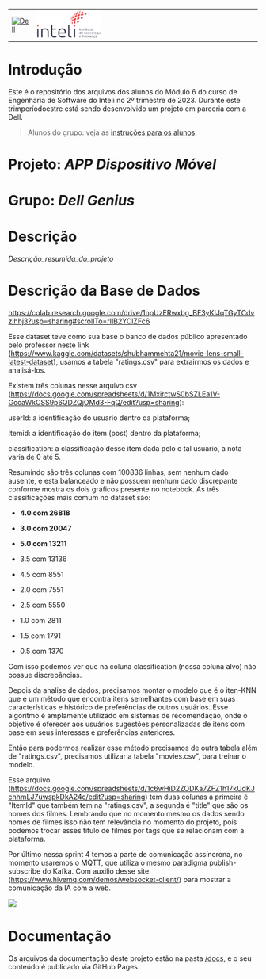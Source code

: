 <table>
<tr>
<td>
<a href= "https://www.dell.com/pt-br"><img src="https://pt.wikipedia.org/wiki/Ficheiro:Dell_logo_2016.svg" alt="Dell" border="0" width="100%"></a>
</td>
<td><a href= "https://www.inteli.edu.br/"><img src="./docs/img/inteli-logo.png" alt="Inteli - Instituto de Tecnologia e Liderança" border="0" width="30%"></a>
</td>
</tr>
</table>

# Introdução

Este é o repositório dos arquivos dos alunos do Módulo 6 do curso de Engenharia de Software do Inteli no 2º trimestre de 2023. Durante este trimperíodoestre está sendo desenvolvido um projeto em parceria com a Dell.

> Alunos do grupo: veja as [instruções para os alunos](LEIAME_aluno.md).

# Projeto: *APP Dispositivo Móvel*

# Grupo: *Dell Genius*

# Descrição

*Descrição_resumida_do_projeto*

# Descrição da Base de Dados

https://colab.research.google.com/drive/1npUzERwxbg_BF3yKIJqTGyTCdvzlhhj3?usp=sharing#scrollTo=rIlB2YClZFc6


Esse dataset teve como sua base o banco de dados público apresentado pelo professor neste link (https://www.kaggle.com/datasets/shubhammehta21/movie-lens-small-latest-dataset), usamos a tabela "ratings.csv" para extrairmos os dados e analisá-los.

Existem três colunas nesse arquivo csv (https://docs.google.com/spreadsheets/d/1MxirctwS0bSZLEa1V-GccaWkCSS9p6QDZQjOMd3-FqQ/edit?usp=sharing):


userId: a identificação do usuario dentro da plataforma;

Itemid: a identificação do item (post) dentro da plataforma;

classification: a classificação desse item dada pelo o tal usuario, a nota varia de 0 até 5.

Resumindo são três colunas com 100836 linhas, sem nenhum dado ausente, e esta balanceado e não possuem nenhum dado discrepante conforme mostra os dois gráficos presente no notebbok. As três classificações mais comum no dataset são:

- **4.0 com 26818**

- **3.0 com 20047**

- **5.0 com 13211**

- 3.5 com 13136

- 4.5 com 8551

- 2.0 com 7551

- 2.5 com 5550

- 1.0 com 2811

- 1.5 com 1791

- 0.5 com 1370

Com isso podemos ver que na coluna classification (nossa coluna alvo) não possue discrepâncias.

Depois da analise de dados, precisamos montar o modelo que é o iten-KNN que é um método que encontra itens semelhantes com base em suas características e histórico de preferências de outros usuários. Esse algoritmo é amplamente utilizado em sistemas de recomendação, onde o objetivo é oferecer aos usuários sugestões personalizadas de itens com base em seus interesses e preferências anteriores.

Então para podermos realizar esse método precisamos de outra tabela além de "ratings.csv", precisamos utilizar a tabela "movies.csv", para treinar o modelo.

Esse arquivo (https://docs.google.com/spreadsheets/d/1c6wHiD2ZODKa7ZFZ1h17kUdKJchhmLJ7uwspkDkA24c/edit?usp=sharing) tem duas colunas a primeira é "ItemId" que também tem na "ratings.csv", a segunda é "title" que são os nomes dos filmes. Lembrando que no momento mesmo os dados sendo nomes de filmes isso não tem relevância no momento do projeto, pois podemos trocar esses titulo de filmes por tags que se relacionam com a plataforma.

Por último nessa sprint 4 temos a parte de comunicação assíncrona, no momento usaremos o MQTT, que utiliza o mesmo paradigma publish-subscribe do Kafka. Com auxilio desse site (https://www.hivemq.com/demos/websocket-client/) para mostrar a comunicação da IA com a web.

<img  src="./img/colabrecomendacao.png">




# Documentação

Os arquivos da documentação deste projeto estão na pasta [/docs](/docs), e o seu conteúdo é publicado via GitHub Pages.

